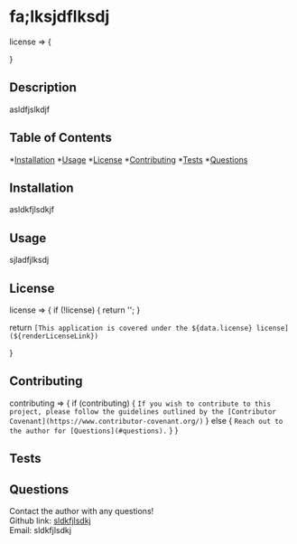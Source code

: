 
  # fa;lksjdflksdj
  license => {
  
}

  ## Description
  asldfjslkdjf

  ## Table of Contents
  *[Installation](#installation)
  *[Usage](#ssage)
  *[License](#license)
  *[Contributing](#contributing)
  *[Tests](#tests)
  *[Questions](#questions)

  ## Installation 
  asldkfjlsdkjf

  ## Usage
  sjladfjlksdj

  ## License
  license => {
  if (!license) {
    return '';
  }

  return `[This application is covered under the ${data.license} license](${renderLicenseLink})`

}

  ## Contributing
  contributing => {
  if (contributing) {
    `If you wish to contribute to this project, please follow the guidelines outlined by the [Contributor Covenant](https://www.contributor-covenant.org/)`
  }
  else {
    `Reach out to the author for [Questions](#questions).`
  }
}

  ## Tests
  

  ## Questions
  Contact the author with any questions!<br>
  Github link: [sldkfjlsdkj](https://github.com/sldkfjlsdkj)<br>
  Email: sldkfjlsdkj
